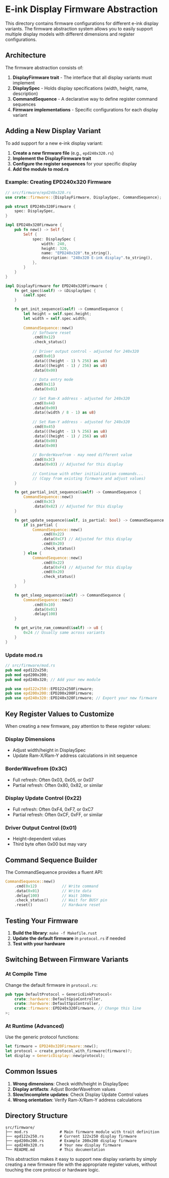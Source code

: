 # E-ink Display Firmware Abstraction

This directory contains firmware configurations for different e-ink display variants. The firmware abstraction system allows you to easily support multiple display models with different dimensions and register configurations.

## Architecture

The firmware abstraction consists of:

1. **DisplayFirmware trait** - The interface that all display variants must implement
2. **DisplaySpec** - Holds display specifications (width, height, name, description)
3. **CommandSequence** - A declarative way to define register command sequences
4. **Firmware implementations** - Specific configurations for each display variant

## Adding a New Display Variant

To add support for a new e-ink display variant:

1. **Create a new firmware file** (e.g., `epd240x320.rs`)
2. **Implement the DisplayFirmware trait**
3. **Configure the register sequences** for your specific display
4. **Add the module to mod.rs**

### Example: Creating EPD240x320 Firmware

```rust
// src/firmware/epd240x320.rs
use crate::firmware::{DisplayFirmware, DisplaySpec, CommandSequence};

pub struct EPD240x320Firmware {
    spec: DisplaySpec,
}

impl EPD240x320Firmware {
    pub fn new() -> Self {
        Self {
            spec: DisplaySpec {
                width: 240,
                height: 320,
                name: "EPD240x320".to_string(),
                description: "240x320 E-ink display".to_string(),
            },
        }
    }
}

impl DisplayFirmware for EPD240x320Firmware {
    fn get_spec(&self) -> &DisplaySpec {
        &self.spec
    }

    fn get_init_sequence(&self) -> CommandSequence {
        let height = self.spec.height;
        let width = self.spec.width;
        
        CommandSequence::new()
            // Software reset
            .cmd(0x12)
            .check_status()
            
            // Driver output control - adjusted for 240x320
            .cmd(0x01)
            .data(((height - 1) % 256) as u8)
            .data(((height - 1) / 256) as u8)
            .data(0x00)
            
            // Data entry mode
            .cmd(0x11)
            .data(0x01)
            
            // Set Ram-X address - adjusted for 240x320
            .cmd(0x44)
            .data(0x00)
            .data((width / 8 - 1) as u8)
            
            // Set Ram-Y address - adjusted for 240x320
            .cmd(0x45)
            .data(((height - 1) % 256) as u8)
            .data(((height - 1) / 256) as u8)
            .data(0x00)
            .data(0x00)
            
            // BorderWavefrom - may need different value
            .cmd(0x3C)
            .data(0x03) // Adjusted for this display
            
            // Continue with other initialization commands...
            // (Copy from existing firmware and adjust values)
    }

    fn get_partial_init_sequence(&self) -> CommandSequence {
        CommandSequence::new()
            .cmd(0x3C)
            .data(0x82) // Adjusted for this display
    }

    fn get_update_sequence(&self, is_partial: bool) -> CommandSequence {
        if is_partial {
            CommandSequence::new()
                .cmd(0x22)
                .data(0xCF) // Adjusted for this display
                .cmd(0x20)
                .check_status()
        } else {
            CommandSequence::new()
                .cmd(0x22)
                .data(0xF4) // Adjusted for this display
                .cmd(0x20)
                .check_status()
        }
    }

    fn get_sleep_sequence(&self) -> CommandSequence {
        CommandSequence::new()
            .cmd(0x10)
            .data(0x01)
            .delay(100)
    }

    fn get_write_ram_command(&self) -> u8 {
        0x24 // Usually same across variants
    }
}
```

### Update mod.rs

```rust
// src/firmware/mod.rs
pub mod epd122x250;
pub mod epd200x200;
pub mod epd240x320; // Add your new module

pub use epd122x250::EPD122x250Firmware;
pub use epd200x200::EPD200x200Firmware;
pub use epd240x320::EPD240x320Firmware; // Export your new firmware
```

## Key Register Values to Customize

When creating a new firmware, pay attention to these register values:

### Display Dimensions
- Adjust width/height in DisplaySpec
- Update Ram-X/Ram-Y address calculations in init sequence

### BorderWavefrom (0x3C)
- Full refresh: Often 0x03, 0x05, or 0x07
- Partial refresh: Often 0x80, 0x82, or similar

### Display Update Control (0x22)
- Full refresh: Often 0xF4, 0xF7, or 0xC7
- Partial refresh: Often 0xCF, 0xFF, or similar

### Driver Output Control (0x01)
- Height-dependent values
- Third byte often 0x00 but may vary

## Command Sequence Builder

The CommandSequence provides a fluent API:

```rust
CommandSequence::new()
    .cmd(0x12)           // Write command
    .data(0x01)          // Write data
    .delay(100)          // Wait 100ms
    .check_status()      // Wait for BUSY pin
    .reset()             // Hardware reset
```

## Testing Your Firmware

1. **Build the library**: `make -f Makefile.rust`
2. **Update the default firmware** in `protocol.rs` if needed
3. **Test with your hardware**

## Switching Between Firmware Variants

### At Compile Time
Change the default firmware in `protocol.rs`:

```rust
pub type DefaultProtocol = GenericEinkProtocol<
    crate::hardware::DefaultGpioController,
    crate::hardware::DefaultSpiController,
    crate::firmware::EPD240x320Firmware, // Change this line
>;
```

### At Runtime (Advanced)
Use the generic protocol functions:

```rust
let firmware = EPD240x320Firmware::new();
let protocol = create_protocol_with_firmware(firmware)?;
let display = GenericDisplay::new(protocol);
```

## Common Issues

1. **Wrong dimensions**: Check width/height in DisplaySpec
2. **Display artifacts**: Adjust BorderWavefrom values
3. **Slow/incomplete updates**: Check Display Update Control values
4. **Wrong orientation**: Verify Ram-X/Ram-Y address calculations

## Directory Structure

```
src/firmware/
├── mod.rs              # Main firmware module with trait definition
├── epd122x250.rs       # Current 122x250 display firmware
├── epd200x200.rs       # Example 200x200 display firmware
├── epd240x320.rs       # Your new display firmware
└── README.md           # This documentation
```

This abstraction makes it easy to support new display variants by simply creating a new firmware file with the appropriate register values, without touching the core protocol or hardware logic.